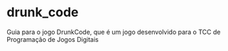 ﻿# drunk_code
Guia para o jogo DrunkCode, que é um jogo desenvolvido para o TCC de Programação de Jogos Digitais
